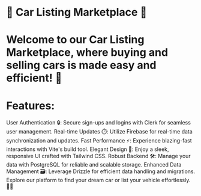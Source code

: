 # 🚗 Car Listing Marketplace 🚗
# Welcome to our Car Listing Marketplace, where buying and selling cars is made easy and efficient! 🌟
# Features:
 User Authentication 🔒: Secure sign-ups and logins with Clerk for seamless user management.
Real-time Updates ⏱️: Utilize Firebase for real-time data synchronization and updates.
Fast Performance ⚡: Experience blazing-fast interactions with Vite's build tool.
Elegant Design 🎨: Enjoy a sleek, responsive UI crafted with Tailwind CSS.
Robust Backend 🛠️: Manage your data with PostgreSQL for reliable and scalable storage.
Enhanced Data Management 🗃️: Leverage Drizzle for efficient data handling and migrations.
Explore our platform to find your dream car or list your vehicle effortlessly. 🚙✨
